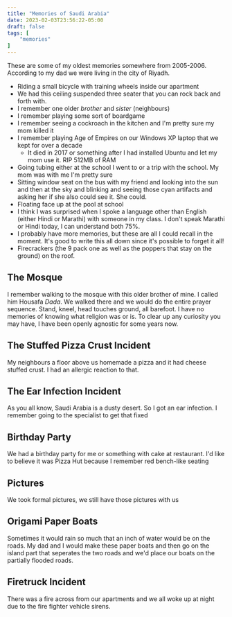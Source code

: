 ```yaml
---
title: "Memories of Saudi Arabia"
date: 2023-02-03T23:56:22-05:00
draft: false
tags: [
    "memories"
]
---
```


These are some of my oldest memories somewhere from 2005-2006. According to my dad we were living in the city of Riyadh.

- Riding a small bicycle with training wheels inside our apartment
- We had this ceiling suspended three seater that you can rock back and forth with.
- I remember one older _brother_ and _sister_ (neighbours)
- I remember playing some sort of boardgame
- I remember seeing a cockroach in the kitchen and I'm pretty sure my mom killed it
- I remember playing Age of Empires on our Windows XP laptop that we kept for over a decade
  - It died in 2017 or something after I had installed Ubuntu and let my mom use it. RIP 512MB of RAM
- Going tubing either at the school I went to or a trip with the school. My mom was with me I'm pretty sure
- Sitting window seat on the bus with my friend and looking into the sun and then at the sky and blinking and seeing those cyan artifacts and asking her if she also could see it. She could.
- Floating face up at the pool at school
- I think I was surprised when I spoke a language other than English (either Hindi or Marathi) with someone in my class. I don't speak Marathi or Hindi today, I can understand both 75%.
- I probably have more memories, but these are all I could recall in the moment. It's good to write this all down since it's possible to forget it all!
- Firecrackers (the 9 pack one as well as the poppers that stay on the ground) on the roof.

## The Mosque

I remember walking to the mosque with this older brother of mine. I called him Housafa _Dada_.
We walked there and we would do the entire prayer sequence. Stand, kneel, head touches ground, all barefoot.
I have no memories of knowing what religion was or is. To clear up any curiosity you may have, I have been openly agnostic for some years now.

## The Stuffed Pizza Crust Incident

My neighbours a floor above us homemade a pizza and it had cheese stuffed crust. I had an allergic reaction to that.

## The Ear Infection Incident

As you all know, Saudi Arabia is a dusty desert. So I got an ear infection. I remember going to the specialist to get that fixed

## Birthday Party

We had a birthday party for me or something with cake at restaurant. I'd like to believe it was Pizza Hut because I remember red bench-like seating

## Pictures

We took formal pictures, we still have those pictures with us

## Origami Paper Boats

Sometimes it would rain so much that an inch of water would be on the roads. My dad and I would make these paper boats and then go on the island part that seperates the two roads and we'd place our
boats on the partially flooded roads.

## Firetruck Incident

There was a fire across from our apartments and we all woke up at night due to the fire fighter vehicle sirens.
